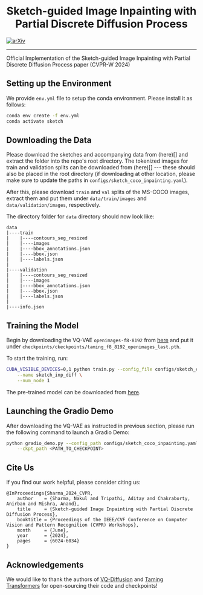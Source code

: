 <h1 align="center">
Sketch-guided Image Inpainting with Partial Discrete Diffusion Process
</h1>


[![arXiv](https://img.shields.io/badge/arXiv-2404.11949-b31b1b.svg)](https://arxiv.org/abs/2404.11949)





<hr>

Official Implementation of the Sketch-guided Image Inpainting with Partial Discrete Diffusion Process paper (CVPR-W 2024)

## Setting up the Environment
We provide `env.yml` file to setup the conda environment. Please install it as follows:

```bash
conda env create -f env.yml
conda activate sketch
```

## Downloading the Data
Please download the sketches and accompanying data from (here)[] and extract the folder into the repo's root directory. The tokenized images for train and validation splits can be downloaded from (here)[] --- these should also be placed in the root directory (if downloading at other location, please make sure to update the paths in `configs/sketch_coco_inpainting.yaml`).


After this, please download `train` and `val` splits of the MS-COCO images, extract them and put them under `data/train/images` and `data/validation/images`, respectively.



The directory folder for `data` directory should now look like:

```
data
|----train
|    |----contours_seg_resized
|    |----images
|    |----bbox_annotations.json
|    |----bbox.json
|    |----labels.json
|
|----validation
|    |----contours_seg_resized
|    |----images
|    |----bbox_annotations.json
|    |----bbox.json
|    |----labels.json
|
|----info.json
```


## Training the Model

Begin by downloading the VQ-VAE `openimages-f8-8192` from [here](https://heibox.uni-heidelberg.de/d/2e5662443a6b4307b470/files/?p=%2Fckpts%2Flast.ckpt) and put it under `checkpoints/ckeckpoints/taming_f8_8192_openimages_last.pth`.

To start the training, run:
```bash
CUDA_VISIBLE_DEVICES=0,1 python train.py --config_file configs/sketch_coco_inpainting.yaml\
    --name sketch_inp_diff \
    --num_node 1
```

The pre-trained model can be downloaded from [here]().

## Launching the Gradio Demo
After downloading the VQ-VAE as instructed in previous section, please run the following command to launch a Gradio Demo:
```bash
python gradio_demo.py --config_path configs/sketch_coco_inpainting.yaml \
    --ckpt_path <PATH_TO_CHECKPOINT>
```

## Cite Us
If you find our work helpful, please consider citing us:
```
@InProceedings{Sharma_2024_CVPR,
    author    = {Sharma, Nakul and Tripathi, Aditay and Chakraborty, Anirban and Mishra, Anand},
    title     = {Sketch-guided Image Inpainting with Partial Discrete Diffusion Process},
    booktitle = {Proceedings of the IEEE/CVF Conference on Computer Vision and Pattern Recognition (CVPR) Workshops},
    month     = {June},
    year      = {2024},
    pages     = {6024-6034}
}
```

## Acknowledgements
We would like to thank the authors of [VQ-Diffusion](https://github.com/microsoft/VQ-Diffusion) and [Taming Transformers](https://github.com/CompVis/taming-transformers) for open-sourcing their code and checkpoints!
